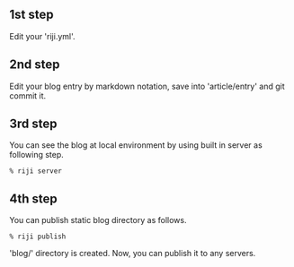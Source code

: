 1st step
--------

Edit your 'riji.yml'.

2nd step
--------

Edit your blog entry by markdown notation, save into 'article/entry' and git commit it.

3rd step
--------

You can see the blog at local environment by using built in server as following step.

    % riji server

4th step
--------

You can publish static blog directory as follows.

    % riji publish

'blog/' directory is created. Now, you can publish it to any servers.
